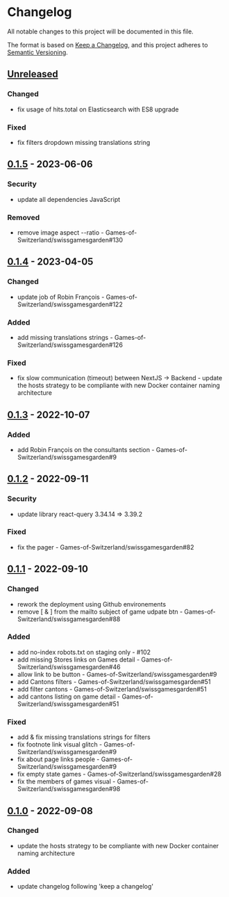 # Changelog
All notable changes to this project will be documented in this file.

The format is based on [Keep a Changelog](https://keepachangelog.com/en/1.0.0/),
and this project adheres to [Semantic Versioning](https://semver.org/spec/v2.0.0.html).

## [Unreleased]
### Changed
- fix usage of hits.total on Elasticsearch with ES8 upgrade

### Fixed
- fix filters dropdown missing translations string

## [0.1.5] - 2023-06-06
### Security
- update all dependencies JavaScript

### Removed
- remove image aspect --ratio - Games-of-Switzerland/swissgamesgarden#130

## [0.1.4] - 2023-04-05
### Changed
- update job of Robin François - Games-of-Switzerland/swissgamesgarden#122

### Added
- add missing translations strings - Games-of-Switzerland/swissgamesgarden#126

### Fixed
- fix slow communication (timeout) between NextJS -> Backend - update the hosts strategy to be compliante with new Docker container naming architecture

## [0.1.3] - 2022-10-07
### Added
- add Robin François on the consultants section - Games-of-Switzerland/swissgamesgarden#9

## [0.1.2] - 2022-09-11
### Security
- update library react-query 3.34.14 => 3.39.2

### Fixed
- fix the pager - Games-of-Switzerland/swissgamesgarden#82

## [0.1.1] - 2022-09-10
### Changed
- rework the deployment using Github environements
- remove \[ & ] from the mailto subject of game udpate btn - Games-of-Switzerland/swissgamesgarden#88

### Added
- add no-index robots.txt on staging only - #102
- add missing Stores links on Games detail - Games-of-Switzerland/swissgamesgarden#46
- allow link to be button - Games-of-Switzerland/swissgamesgarden#9
- add Cantons filters - Games-of-Switzerland/swissgamesgarden#51
- add filter cantons - Games-of-Switzerland/swissgamesgarden#51
- add cantons listing on game detail - Games-of-Switzerland/swissgamesgarden#51

### Fixed
- add & fix missing translations strings for filters
- fix footnote link visual glitch - Games-of-Switzerland/swissgamesgarden#9
- fix about page links people - Games-of-Switzerland/swissgamesgarden#9
- fix empty state games - Games-of-Switzerland/swissgamesgarden#28
- fix the members of games visual - Games-of-Switzerland/swissgamesgarden#98

## [0.1.0] - 2022-09-08
### Changed
- update the hosts strategy to be compliante with new Docker container naming architecture

### Added
- update changelog following 'keep a changelog'

[Unreleased]: https://github.com/Games-of-Switzerland/gos-website/compare/0.1.5...HEAD
[0.1.5]: https://github.com/Games-of-Switzerland/gos-website/compare/0.1.4...0.1.5
[0.1.4]: https://github.com/Games-of-Switzerland/gos-website/compare/0.1.3...0.1.4
[0.1.3]: https://github.com/Games-of-Switzerland/gos-website/compare/0.1.2...0.1.3
[0.1.2]: https://github.com/Games-of-Switzerland/gos-website/compare/0.1.1...0.1.2
[0.1.1]: https://github.com/Games-of-Switzerland/gos-website/compare/0.1.0...0.1.1
[0.1.0]: https://github.com/Games-of-Switzerland/gos-website/releases/tag/0.1.0
